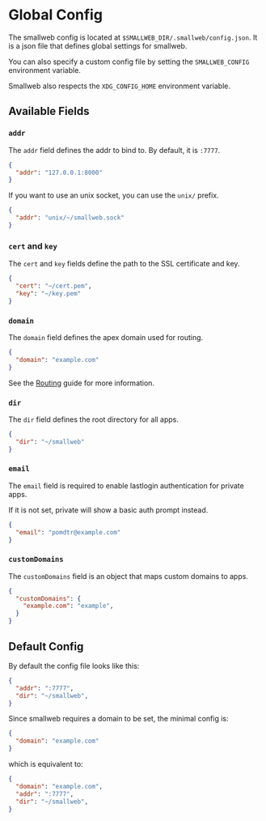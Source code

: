 # Global Config

The smallweb config is located at `$SMALLWEB_DIR/.smallweb/config.json`. It is a json file that defines global settings for smallweb.

You can also specify a custom config file by setting the `SMALLWEB_CONFIG` environment variable.

Smallweb also respects the `XDG_CONFIG_HOME` environment variable.

## Available Fields

### `addr`

The `addr` field defines the addr to bind to. By default, it is `:7777`.

```json
{
  "addr": "127.0.0.1:8000"
}
```

If you want to use an unix socket, you can use the `unix/` prefix.

```json
{
  "addr": "unix/~/smallweb.sock"
}
```

### `cert` and `key`

The `cert` and `key` fields define the path to the SSL certificate and key.

```json
{
  "cert": "~/cert.pem",
  "key": "~/key.pem"
}
```

### `domain`

The `domain` field defines the apex domain used for routing.

```json
{
  "domain": "example.com"
}
```

See the [Routing](../guides/routing.md) guide for more information.

### `dir`

The `dir` field defines the root directory for all apps.

```json
{
  "dir": "~/smallweb"
}
```

### `email`

The `email` field is required to enable lastlogin authentication for private apps.

If it is not set, private will show a basic auth prompt instead.

```json
{
  "email": "pomdtr@example.com"
}
```

### `customDomains`

The `customDomains` field is an object that maps custom domains to apps.

```json
{
  "customDomains": {
    "example.com": "example",
  }
}
```

## Default Config

By default the config file looks like this:

```json
{
  "addr": ":7777",
  "dir": "~/smallweb",
}
```

Since smallweb requires a domain to be set, the minimal config is:

```json
{
  "domain": "example.com"
}
```

which is equivalent to:

```json
{
  "domain": "example.com",
  "addr": ":7777",
  "dir": "~/smallweb",
}
```
